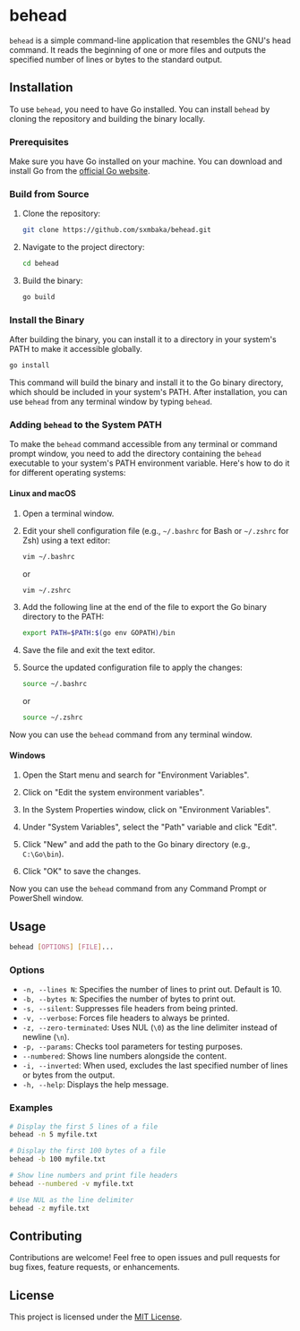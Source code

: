 # behead

`behead` is a simple command-line application that resembles the GNU's head command. It reads the beginning of one or more files and outputs the specified number of lines or bytes to the standard output.

## Installation

To use `behead`, you need to have Go installed. You can install `behead` by cloning the repository and building the binary locally.

### Prerequisites

Make sure you have Go installed on your machine. You can download and install Go from the [official Go website](https://golang.org/dl/).

### Build from Source

1. Clone the repository:

   ```bash
   git clone https://github.com/sxmbaka/behead.git
   ```

2. Navigate to the project directory:

   ```bash
   cd behead
   ```

3. Build the binary:

   ```bash
   go build
   ```

### Install the Binary

After building the binary, you can install it to a directory in your system's PATH to make it accessible globally.

```bash
go install
```

This command will build the binary and install it to the Go binary directory, which should be included in your system's PATH. After installation, you can use `behead` from any terminal window by typing `behead`.

### Adding `behead` to the System PATH

To make the `behead` command accessible from any terminal or command prompt window, you need to add the directory containing the `behead` executable to your system's PATH environment variable. Here's how to do it for different operating systems:

#### Linux and macOS

1. Open a terminal window.

2. Edit your shell configuration file (e.g., `~/.bashrc` for Bash or `~/.zshrc` for Zsh) using a text editor:

   ```bash
   vim ~/.bashrc
   ```

   or

   ```bash
   vim ~/.zshrc
   ```

3. Add the following line at the end of the file to export the Go binary directory to the PATH:

   ```bash
   export PATH=$PATH:$(go env GOPATH)/bin
   ```

4. Save the file and exit the text editor.

5. Source the updated configuration file to apply the changes:

   ```bash
   source ~/.bashrc
   ```

   or

   ```bash
   source ~/.zshrc
   ```

Now you can use the `behead` command from any terminal window.

#### Windows

1. Open the Start menu and search for "Environment Variables".

2. Click on "Edit the system environment variables".

3. In the System Properties window, click on "Environment Variables".

4. Under "System Variables", select the "Path" variable and click "Edit".

5. Click "New" and add the path to the Go binary directory (e.g., `C:\Go\bin`).

6. Click "OK" to save the changes.

Now you can use the `behead` command from any Command Prompt or PowerShell window.

## Usage

```bash
behead [OPTIONS] [FILE]...
```

### Options

- `-n, --lines N`: Specifies the number of lines to print out. Default is 10.
- `-b, --bytes N`: Specifies the number of bytes to print out.
- `-s, --silent`: Suppresses file headers from being printed.
- `-v, --verbose`: Forces file headers to always be printed.
- `-z, --zero-terminated`: Uses NUL (`\0`) as the line delimiter instead of newline (`\n`).
- `-p, --params`: Checks tool parameters for testing purposes.
- `--numbered`: Shows line numbers alongside the content.
- `-i, --inverted`: When used, excludes the last specified number of lines or bytes from the output.
- `-h, --help`: Displays the help message.

### Examples

```bash
# Display the first 5 lines of a file
behead -n 5 myfile.txt

# Display the first 100 bytes of a file
behead -b 100 myfile.txt

# Show line numbers and print file headers
behead --numbered -v myfile.txt

# Use NUL as the line delimiter
behead -z myfile.txt
```

## Contributing

Contributions are welcome! Feel free to open issues and pull requests for bug fixes, feature requests, or enhancements.

## License

This project is licensed under the [MIT License](LICENSE).